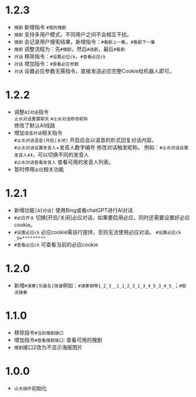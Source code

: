# 1.2.3  
* `搜剧` 新增指令 `#我的搜剧`  
* `搜剧` 支持多用户模式，不同用户之间不会相互干扰。 
* `搜剧` 会记录用户搜索结果，新增指令：`#看剧上一集`，`#看剧下一集` 
* `搜剧` 调整流程为：先`#搜剧`，然后`#选剧`，最后`#看剧`
* `对话` 移除指令：`#设置必应ck`、`#查看必应ck`
* `对话` 增加指令：`#查看必应参数`
* `对话` 设置必应参数无需指令，直接发送必应完整Cookie给机器人即可。

# 1.2.2
* 调整`AI对话`指令  
  `止水对话重置聊天` `#止水对话修改昵称`  
  修改了默认AI线路  
* 增加`语音对话`相关指令  
  `#止水对话语音(开启|关闭)` 开启后会以语音的形式回复对话内容。  
  `#止水对话设置发音人`+发音人数字编号  修改对话触发昵称。 例如：`#止水对话设置发音人44`，可以切换不同的发音人  
  `#止水对话查看发音人` 查看可用的发音人列表。  
* 暂时停用`必应`相关功能  

# 1.2.1  
* 新增功能`[AI对话]` 使用Bing或者chatGPT进行AI对话  
* `#必应开关` 切换[开启/关闭]必应对话，如果要启用必应，同时还需要设置好必应cookie。  
* `#设置必应ck` 必应cookie需自行提供，否则无法使用必应对话。 `#设置必应ck _U=*********`  
* `#查看必应ck` 可查看当前的必应cookie  

# 1.2.0  
* 新增`#演奏[乐器名]简谱`例如：`#演奏钢琴1_2_3__1_1_2_3_1_3_4_5_3_4_5_`；`#取消弹奏`  

# 1.1.0  
* 移除指令`#当前搜剧接口`  
* 增加指令`#查看搜剧接口`: 查看可用的搜剧  
* `搜剧`接口2改为不显示海报图片  

# 1.0.0  
* `止水插件`初始化  
